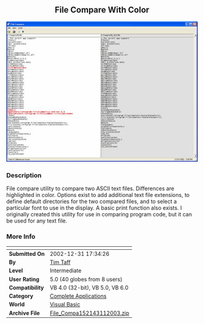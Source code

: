 ﻿<div align="center">

## File Compare With Color

<img src="PIC200212311637167014.jpg">
</div>

### Description

File compare utility to compare two ASCII text files. Differences are highlighted in color. Options exist to add additional text file extensions, to define default directories for the two compared files, and to select a particular font to use in the display. A basic print function also exists. I originally created this utility for use in comparing program code, but it can be used for any text file.
 
### More Info
 


<span>             |<span>
---                |---
**Submitted On**   |2002-12-31 17:34:26
**By**             |[Tim Taff](https://github.com/Planet-Source-Code/PSCIndex/blob/master/ByAuthor/tim-taff.md)
**Level**          |Intermediate
**User Rating**    |5.0 (40 globes from 8 users)
**Compatibility**  |VB 4\.0 \(32\-bit\), VB 5\.0, VB 6\.0
**Category**       |[Complete Applications](https://github.com/Planet-Source-Code/PSCIndex/blob/master/ByCategory/complete-applications__1-27.md)
**World**          |[Visual Basic](https://github.com/Planet-Source-Code/PSCIndex/blob/master/ByWorld/visual-basic.md)
**Archive File**   |[File\_Compa152143112003\.zip](https://github.com/Planet-Source-Code/tim-taff-file-compare-with-color__1-42039/archive/master.zip)








